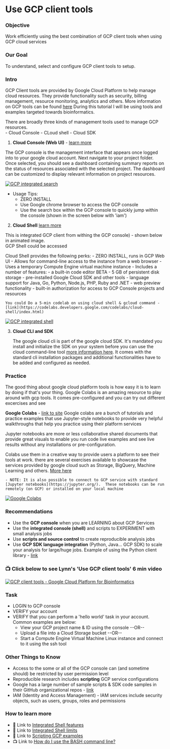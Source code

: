 # Use GCP client tools

### Objective
 Work efficiently using the best combination of GCP client tools when using GCP cloud services

### Our Goal
 To understand, select and configure GCP client tools to setup. 
 
### Intro
GCP Client tools are provided by Google Cloud Platform to help manage cloud resources. They provide functionality such as security, billing management, resource monitoring, analytics and others.
More information on GCP tools can be found [here](https://cloud.google.com/products/tools)
During this tutorial I will be using tools and examples targeted towards bioinformatics.

There are broadly three kinds of management tools used to manage GCP resources.  
    - Cloud Console
    - CLoud shell
    - Cloud SDK

1. **Cloud Console (Web UI)** - [learn more](https://cloud.google.com/cloud-console) 

The GCP console is the management interface that appears once logged into to your google cloud account. Next navigate to your project folder. Once selected, you should see a dashboard containing summary reports on the status of resources associated with the selected project. The dashboard can be customized to display relevant information on project resources.

[   ![GCP integrated search](/images/jump.png)]() 

- Usage Tips:
    - ZERO INSTALL
    - Use Google chrome browser to access the GCP console
    - Use the search box within the GCP console to quickly jump within the console (shown in the screen below with 'iam')

2. **Cloud Shell** [learn more](https://cloud.google.com/shell) 

This is integrated GCP client from withing the GCP console) - shown below in animated image.  
GCP Shell could be accessed   

Cloud Shell provides the following perks:
    - ZERO INSTALL, runs in GCP Web UI
    - Allows for command-line access to the instance from a web browser
    - Uses a temporary Compute Engine virtual machine instance
    - Includes a number of features:
        - a built-in code editor BETA
        - 5 GB of persistent disk storage
        - pre-installed Google Cloud SDK and other tools
        - language support for Java, Go, Python, Node.js, PHP, Ruby and .NET
        - web preview functionality
        - built-in authorization for access to GCP Console projects and resources
    
    You could Do a 5-min codelab on using cloud shell & gcloud command - [link](https://codelabs.developers.google.com/codelabs/cloud-shell/index.html)

[   ![GCP integrated shell](/images/shellstart-update.gif)]()

3.  **Cloud CLI and SDK** 

    The google cloud cli is part of the google cloud SDK. It's mandated you install and initialize the SDK on your system before you can use the cloud command-line tool [more information here](https://cloud.google.com/sdk). It comes with the standard cli installation packages and additional functionalities have to be added and configured as needed. 


### Practice

The good thing about google cloud platform tools is how easy it is to learn by doing if that's your thing. Google Colabs is an amazing resource to play around with gcp tools. It comes pre-configured and you can try out different excercises and see

**Google Colabs** - [link to site](https://colab.research.google.com) 
Google colabs are a bunch of tutorials and practice examples that use Jupyter-style notebooks to provide very helpful walkthroughs that help you practice using their platform services

Jupyter notebooks are more or less collaborative shared documents that provide great visuals to enable you run code live examples and see live results without any installations or pre-configuration. 

Colabs use them in a creative way to provide users a platform to see their tools at work.
there are several exercises available to showcase the services provided by google cloud such as 
Storage, BigQuery, Machine Learning and others. [More here](https://colab.research.google.com) 
    
    - NOTE: It is also possible to connect to GCP service with standard [Jupyter notebooks](https://jupyter.org/).  These notebooks can be run remotely (on GCP) or installed on your local machine

[    ![Google Colabs](/images/colabs.png)]() 


### Recommendations
 - Use the **GCP console** when you are LEARNING about GCP Services
 - Use the **integrated console (shell)** and scripts to EXPERIMENT with small analysis jobs
 - Use **scripts and source control** to create reproducible analysis jobs
 - Use **GCP SDK language integration** (Python, Java... GCP SDK) to scale your analysis for large/huge jobs. Example of using the Python client library - [link](https://cloud.google.com/compute/docs/tutorials/python-guide)

 ### 📺 Click below to see Lynn's 'Use GCP client tools' 6 min video
[![GCP client tools - Google Cloud Platform for Bioinformatics](http://img.youtube.com/vi/ce1XZ68NdA8/0.jpg)](http://www.youtube.com/watch?v=ce1XZ68NdA8 "GCP client tools - Google Cloud Platform for Bioinformatics")

### Task
 - LOGIN  to GCP console
 - VERIFY your account
 - VERIFY that you can perform a 'hello world' task in your account.  Common examples are below:
    - View your GCP project name & ID using the console --OR-- 
    - Upload a file into a Cloud Storage bucket --OR--
    - Start a Compute Engine Virtual Machine Linux instance and connect to it using the ssh tool

### Other Things to Know
 - Access to the some or all of the GCP console can (and sometime should) be restricted by user permission level
 - Reproducible research includes **scripting** GCP service configurations
 - Google has a large number of sample scripts & SDK code samples in their GitHub organizational repos - [link](https://github.com/GoogleCloudPlatform)
 - IAM (Identity and Access Management) - IAM services include security objects, such as users, groups, roles and permissions

### How to learn more
 - 📘 Link to [Integrated Shell features](https://cloud.google.com/shell/docs/features)
 - 📘 Link to [Integrated Shell limits](https://cloud.google.com/shell/docs/limitations)
 - 📘 Link to [Scripting GCP examples](https://cloud.google.com/sdk/docs/scripting-gcloud)
 - 📺 Link to [How do I use the BASH command line?](https://www.youtube.com/watch?v=EMaFdfIlK58)